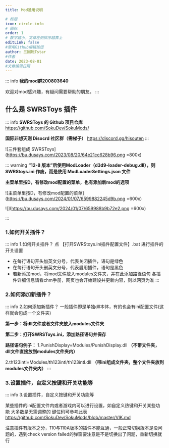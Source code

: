 ```yaml
---
title: Mod通用说明

# 标题
icon: circle-info
# 图标
order: 1
# 数字越小，文章左侧排序越靠上
editLink: false
#禁用Github编辑按钮
author: 三回転Tstar
#作者
date: 2023-08-01
#文章编辑日期
---
```


::: info
**我的mod群200803640**

欢迎对mod感兴趣，有疑问需要帮助的朋友。
:::

## **什么是 SWRSToys 插件**

::: info
**SWRSToys 的 Github 项目仓库**  https://github.com/SokuDev/SokuMods/

**国际非想天则 Disocrd 社区群（需梯子）**  https://discord.gg/hisouten
:::

![三件套组成 SWRSToys](https://bu.dusays.com/2023/08/20/64e21cc628b96.png =800x)

::: warning
**“12-8 版本”后使用ModLoader（d3d9-loader-debug.dll），则 SWRStoys.ini 作废，而是使用 ModLoaderSettings.json 文件**

**主菜单里按D，有修改mod配置的菜单，也有添加新mod的选项**

![主菜单里按D，有修改mod配置的菜单](https://bu.dusays.com/2024/01/07/6599882245d9b.png =600x)

![](https://bu.dusays.com/2024/01/07/659988b9b72e2.png =600x)

:::

### **1.如何开关插件？**
::: info 1.如何开关插件？
点 【打开SWRStoys.ini插件配置文件】.bat 进行插件的开关设置
- 在每行语句开头加英文分号，代表关闭插件，语句是绿色
- 在每行语句开头删英文分号，代表启用插件，语句是黑色
- 若新添加mod，将mod文件放入modules文件夹，并在此添加路径语句
各插件详细信息请看chm手册，网页也会开始建设并更新内容，则以网页为准
:::

### **2.如何添加新插件？**
::: info 2.如何添加新插件？
一般插件即是单独dll本体，有的也会有ini配置文件(这样就会包成一个文件夹)

**第一步：将dll文件或者文件夹放入modules文件夹**

**第二步：打开SWRSToys.ini，添加路径语句并保存**

**路径语句例子：**
1.PunishDisplay=Modules/PunishDisplay.dll  **（不带文件夹，dll文件直接放到modules文件夹内）**

2.th123intl=Modules/th123intl/th123intl.dll  **（带ini组成文件夹，整个文件夹放到modules文件夹内）**
:::

### **3.设置插件，自定义按键和开关功能等**
::: info 3.设置插件，自定义按键和开关功能等

某些插件的ini配置文件内或者游戏内可以进行设置，如自定义热键和开关某些功能
大多数是无需调整的
键位码可参考此表    https://github.com/SokuDev/SokuMods/blob/master/VIK.md

注意插件有版本之分，110与110A版本的插件不能互通，一般正常切换版本是没问题的，遇到check version failed的弹窗要注意是不是切换出了问题，重新切换就行


 
